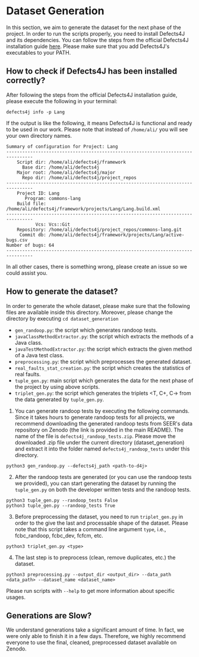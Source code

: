 # Dataset Generation
In this section, we aim to generate the dataset for the next phase of the project. In order to run the scripts properly, you need to install Defects4J and its dependencies. You can follow the steps from the official Defects4J installation guide [here](https://github.com/rjust/defects4j). Please make sure that you add Defects4J's executables to your PATH.

## How to check if Defects4J has been installed correctly?
After following the steps from the official Defects4J installation guide, please execute the following in your terminal:  

`defects4j info -p Lang`

If the output is like the following, it means Defects4J is functional and ready to be used in our work. Please note that instead of `/home/ali/` you will see your own directory names.

```
Summary of configuration for Project: Lang
--------------------------------------------------------------------------------
    Script dir: /home/ali/defects4j/framework
      Base dir: /home/ali/defects4j
    Major root: /home/ali/defects4j/major
      Repo dir: /home/ali/defects4j/project_repos
--------------------------------------------------------------------------------
    Project ID: Lang
       Program: commons-lang
    Build file: /home/ali/defects4j/framework/projects/Lang/Lang.build.xml
--------------------------------------------------------------------------------
           Vcs: Vcs::Git
    Repository: /home/ali/defects4j/project_repos/commons-lang.git
     Commit db: /home/ali/defects4j/framework/projects/Lang/active-bugs.csv
Number of bugs: 64
--------------------------------------------------------------------------------
```

In all other cases, there is something wrong, please create an issue so we could assist you.

## How to generate the dataset?
In order to generate the whole dataset, please make sure that the following files are available inside this directory. Moreover, please change the directory by executing `cd dataset_generation`

- `gen_randoop.py`: the script which generates randoop tests.
- `javaClassMethodExtractor.py`: the script which extracts the methods of a Java class.
- `javaTestMethodExtractor.py`: the script which extracts the given method of a Java test class.
- `preprocessing.py`: the script which preprocesses the generated dataset.
- `real_faults_stat_creation.py`: the script which creates the statistics of real faults.
- `tuple_gen.py`: main script which generates the data for the next phase of the project by using above scripts.
- `triplet_gen.py`: the script which generates the triplets <T, C+, C-> from the data generated by `tuple_gen.py`.

1) You can generate randoop tests by executing the following commands. Since it takes hours to generate randoop tests for all projects, we recommend downloading the generated randoop tests from SEER's data repository on Zenodo (the link is provided in the main README). The name of the file is `defects4j_randoop_tests.zip`. Please move the downloaded .zip file under the current directory (dataset_generation) and extract it into the folder named `defects4j_randoop_tests` under this directory.
```
python3 gen_randoop.py --defects4j_path <path-to-d4j> 
```

2) After the randoop tests are generated (or you can use the randoop tests we provided), you can start generating the dataset by running the `tuple_gen.py` on both the developer written tests and the randoop tests.
```
python3 tuple_gen.py --randoop_tests False
python3 tuple_gen.py --randoop_tests True
```

3) Before preprocessing the dataset, you need to run `triplet_gen.py` in order to the give the last and processable shape of the dataset. Please note that this script takes a command line argument `type`, i.e., fcbc_randoop, fcbc_dev, fcfcm, etc.
```
python3 triplet_gen.py <type>
```  

4) The last step is to preprocess (clean, remove duplicates, etc.) the dataset.
```
python3 preprocessing.py --output_dir <output_dir> --data_path <data_path> --dataset_name <dataset_name>
```

Please run scripts with `--help` to get more information about specific usages.

## Generations are Slow?

We understand generations take a significant amount of time. In fact, we were only able to finish it in a few days. Therefore, we highly recommend everyone to use the final, cleaned, preprocessed dataset available on Zenodo.